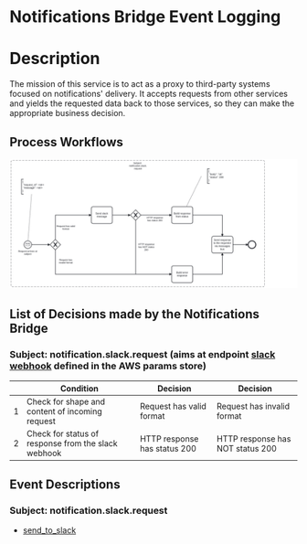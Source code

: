 # Notifications Bridge Event Logging

# Description

The mission of this service is to act as a proxy to third-party systems focused on notifications' delivery. It accepts requests from other services and yields
the requested data back to those services, so they can make the appropriate business decision.

## Process Workflows
![[](../../images/13-notifications-bridge.png)](../../images/13-notifications-bridge.png)

## List of Decisions made by the Notifications Bridge
### Subject: notification.slack.request (aims at endpoint [slack webhook](https://us-east-1.console.aws.amazon.com/systems-manager/parameters/?region=us-east-1&tab=Table#list_parameter_filters=Name:Contains:slack) defined in the AWS params store)
|     | Condition                                           | Decision                     | Decision                         |
|-----|-----------------------------------------------------|------------------------------|----------------------------------|
| 1   | Check for shape and content of incoming request     | Request has valid format     | Request has invalid format       |
| 2   | Check for status of response from the slack webhook | HTTP response has status 200 | HTTP response has NOT status 200 |

## Event Descriptions
### Subject: notification.slack.request
* [send_to_slack](../services/notifications-bridge/actions/send_to_slack.md)
